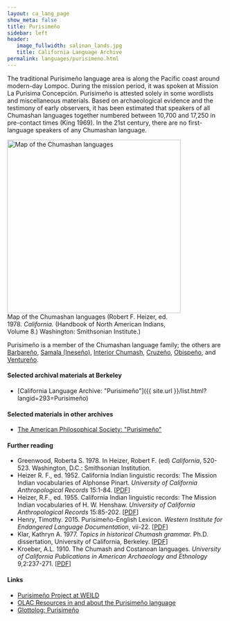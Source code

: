 ```yaml
---
layout: ca_lang_page
show_meta: false
title: Purisimeño
sidebar: left
header:
   image_fullwidth: salinan_lands.jpg
   title: California Language Archive
permalink: languages/purisimeno.html
---
```


The traditional Purisimeño language area is along the Pacific coast around modern-day Lompoc. During the mission period, it was spoken at Mission La Purísima Concepción. Purisimeño is attested solely in some wordlists and miscellaneous materials. Based on archaeological evidence and the testimony of early observers, it has been estimated that speakers of all Chumashan languages together numbered between 10,700 and 17,250 in pre-contact times (King 1969). In the 21st century, there are no first-language speakers of any Chumashan language.

<div class="image fit right" style="width: 400px;">
<a href="https://berkeley.box.com/v/chumashan-languages-map"><img alt="Map of the Chumashan languages" src="{{ site.urlimg }}chumashan-languages-map-small.jpg" width="400px"/></a>
<div class="caption">
Map of the Chumashan languages (Robert F. Heizer, ed. 1978. <em>California.</em> (Handbook of North American Indians, Volume 8.) Washington: Smithsonian Institute.)
</div>
</div>

Purisimeño is a member of the Chumashan language family; the others are [Barbareño](barbareno.html), [Samala (Ineseño)](ineseno.html), [Interior Chumash](interior-chumash.html), [Cruzeño](island-chumash.html), [Obispeño](obispeno.html), and [Ventureño](ventureno.html).

#### Selected archival materials at Berkeley

* [California Language Archive: "Purisimeño"]({{ site.url }}/list.html?langid=293=Purisimeño)

#### Selected materials in other archives

* [The American Philosophical Society: "Purisimeño"](https://indigenousguide.amphilsoc.org/search?f%5B0%5D=guide_language_content_title%3APurisime%C3%B1o)

#### Further reading

* Greenwood, Roberta S. 1978. In Heizer, Robert F. (ed) *California*, 520-523. Washington, D.C.: Smithsonian Institution.
* Heizer R. F., ed. 1952. California Indian linguistic records: The Mission Indian vocabularies of Alphonse Pinart. *University of California Anthropological Records* 15:1-84. [[PDF](http://digitalassets.lib.berkeley.edu/anthpubs/ucb/text/ucar015-001.pdf)]
* Heizer, R.F., ed. 1955. California Indian linguistic records: The Mission Indian vocabularies of H. W. Henshaw. *University of California Anthropological Records* 15:85-202. [[PDF](http://digitalassets.lib.berkeley.edu/anthpubs/ucb/text/ucar015-002.pdf)]
* Henry, Timothy. 2015. Purisimeño-English Lexicon. *Western Institute for Endangered Language Documentation*, vii-22. [[PDF](http://wieldoc.org/wp-content/uploads/2014/07/puy-2015-914-dictionary.pdf)]
* Klar, Kathryn A. 1977. *Topics in historical Chumash grammar.* Ph.D. dissertation, University of California, Berkeley. [[PDF](https://escholarship.org/uc/item/31t2k96m)]
* Kroeber, A.L. 1910. The Chumash and Costanoan languages. *University of California Publications in American Archaeology and Ethnology* 9,2:237-271. [[PDF](https://digitalassets.lib.berkeley.edu/anthpubs/ucb/text/ucp009-004.pdf)]

#### Links

* [Purisimeño Project at WEILD](http://wieldoc.org/?page_id=316)
* [OLAC Resources in and about the Purisimeño language](http://www.language-archives.org/language/puy)
* [Glottolog: Purisimeño](https://glottolog.org/resource/languoid/id/puri1259)

